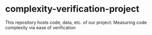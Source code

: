 # complexity-verification-project
This repository hosts code, data, etc. of our project: Measuring code complexity via ease of verification
